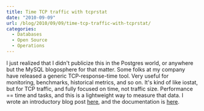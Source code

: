 ```yaml
---
title: Time TCP traffic with tcprstat
date: "2010-09-09"
url: /blog/2010/09/09/time-tcp-traffic-with-tcprstat/
categories:
  - Databases
  - Open Source
  - Operations
---
```

I just realized that I didn't publicize this in the Postgres world, or anywhere but the MySQL blogosphere for that matter. Some folks at my company have released a generic TCP-response-time tool. Very useful for monitoring, benchmarks, historical metrics, and so on. It's kind of like iostat, but for TCP traffic, and fully focused on time, not traffic size. Performance == time and tasks, and this is a lightweight way to measure that data. I wrote an introductory blog post [here][1], and the documentation is [here][2].

 [1]: http://www.mysqlperformanceblog.com/2010/08/31/introducing-tcprstat-a-tcp-response-time-tool/
 [2]: http://www.percona.com/docs/wiki/tcprstat:start
